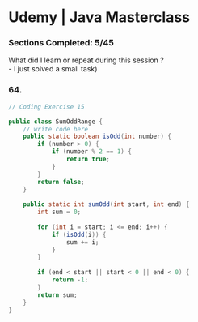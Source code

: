 # Udemy | Java Masterclass

### Sections Сompleted: 5/45

What did I learn or repeat during this session ?  
\- I just solved a small task)

### 64.
```java
// Coding Exercise 15

public class SumOddRange {
    // write code here
    public static boolean isOdd(int number) {
        if (number > 0) {
            if (number % 2 == 1) {
                return true;
            }
        }
        return false;
    }
    
    public static int sumOdd(int start, int end) {
        int sum = 0;
        
        for (int i = start; i <= end; i++) {
            if (isOdd(i)) {
                sum += i;
            }
        }
        
        if (end < start || start < 0 || end < 0) {
            return -1;
        }
        return sum;
    }
}
```
